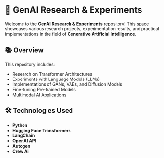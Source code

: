 # 🚀 GenAI Research & Experiments  

Welcome to the **GenAI Research & Experiments** repository! This space showcases various research projects, experimentation results, and practical implementations in the field of **Generative Artificial Intelligence**.

## 📚 Overview  
This repository includes:  
- Research on Transformer Architectures  
- Experiments with Language Models (LLMs)  
- Implementations of GANs, VAEs, and Diffusion Models  
- Fine-tuning Pre-trained Models  
- Multimodal AI Applications  

## 🛠️ Technologies Used  
- **Python**  
- **Hugging Face Transformers**  
- **LangChain**  
- **OpenAI API**
- **Autogen**
- **Crew Ai**
